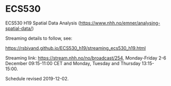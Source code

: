 # ECS530
ECS530 H19 Spatial Data Analysis
(https://www.nhh.no/emner/analysing-spatial-data/)

Streaming details to follow, see:

https://rsbivand.github.io/ECS530_h19/streaming_ecs530_h19.html

Streaming link: https://stream.nhh.no/no/broadcast/254, Monday-Friday 2-6 December 09:15-11:00 CET and Monday, Tuesday and Thursday 13:15-15:00.

Schedule revised 2019-12-02.



